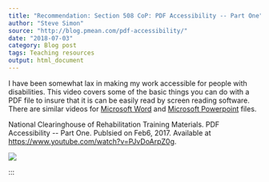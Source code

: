 ```yaml
---
title: "Recommendation: Section 508 CoP: PDF Accessibility -- Part One"
author: "Steve Simon"
source: "http://blog.pmean.com/pdf-accessibility/"
date: "2018-07-03"
category: Blog post
tags: Teaching resources
output: html_document
---
```


I have been somewhat lax in making my work accessible for people with
disabilities. This video covers some of the basic things you can do with
a PDF file to insure that it is can be easily read by screen reading
software. There are similar videos for [Microsoft
Word](https://www.youtube.com/watch?v=6Enn9gJU_EE) and [Microsoft
Powerpoint](https://www.youtube.com/watch?v=qBhx0EzDP34)
files.

<!---More--->

National Clearinghouse of Rehabilitation Training Materials. PDF
Accessibility -- Part One. Publsied on Feb6, 2017. Available at
<https://www.youtube.com/watch?v=PJvDoArpZ0g>.

![](../../../images/pdf-accessibility01.png)


:::

